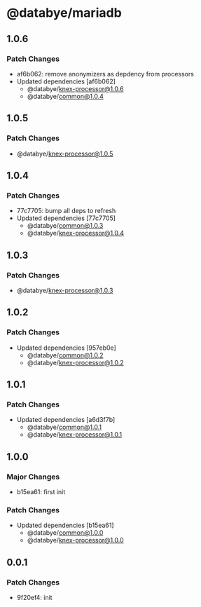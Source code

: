 # @databye/mariadb

## 1.0.6

### Patch Changes

- af6b062: remove anonymizers as depdency from processors
- Updated dependencies [af6b062]
  - @databye/knex-processor@1.0.6
  - @databye/common@1.0.4

## 1.0.5

### Patch Changes

- @databye/knex-processor@1.0.5

## 1.0.4

### Patch Changes

- 77c7705: bump all deps to refresh
- Updated dependencies [77c7705]
  - @databye/common@1.0.3
  - @databye/knex-processor@1.0.4

## 1.0.3

### Patch Changes

- @databye/knex-processor@1.0.3

## 1.0.2

### Patch Changes

- Updated dependencies [957eb0e]
  - @databye/common@1.0.2
  - @databye/knex-processor@1.0.2

## 1.0.1

### Patch Changes

- Updated dependencies [a6d3f7b]
  - @databye/common@1.0.1
  - @databye/knex-processor@1.0.1

## 1.0.0

### Major Changes

- b15ea61: first init

### Patch Changes

- Updated dependencies [b15ea61]
  - @databye/common@1.0.0
  - @databye/knex-processor@1.0.0

## 0.0.1

### Patch Changes

- 9f20ef4: init
